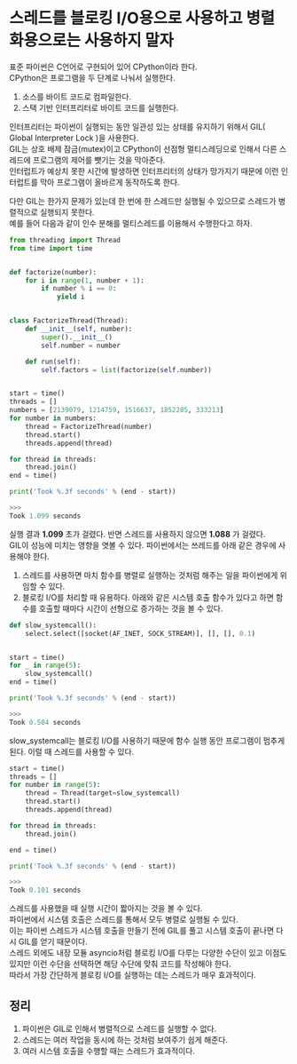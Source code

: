 # 스레드를 블로킹 I/O용으로 사용하고 병렬화용으로는 사용하지 말자

표준 파이썬은 C언어로 구현되어 있어 CPython이라 한다. <br>
CPython은 프로그램을 두 단계로 나눠서 실행한다. <br>
1. 소스를 바이트 코드로 컴파일한다.
2. 스택 기반 인터프리터로 바이트 코드를 실행한다.

인터프리터는 파이썬이 실행되는 동안 일관성 있는 상태를 유지하기 위해서 GIL( Global Interpreter Lock )을 사용한다. <br>
GIL는 상호 배제 잠금(mutex)이고 CPython이 선점형 멀티스레딩으로 인해서 다른 스레드에 프로그램의 제어를 뺏기는 것을 막아준다. <br>
인터럽트가 예상치 못한 시간에 발생하면 인터프리터의 상태가 망가지기 때문에 이런 인터럽트를 막아 프로그램이 올바르게 동작하도록 한다. <br>

다만 GIL는 한가지 문제가 있는데 한 번에 한 스레드만 실행될 수 있으므로 스레드가 병렬적으로 실행되지 못한다. <br>
예를 들어 다음과 같이 인수 분해를 멀티스레드를 이용해서 수행한다고 하자.
```py
from threading import Thread
from time import time


def factorize(number):
    for i in range(1, number + 1):
        if number % i == 0:
            yield i


class FactorizeThread(Thread):
    def __init__(self, number):
        super().__init__()
        self.number = number

    def run(self):
        self.factors = list(factorize(self.number))


start = time()
threads = []
numbers = [2139079, 1214759, 1516637, 1852285, 333213]
for number in numbers:
    thread = FactorizeThread(number)
    thread.start()
    threads.append(thread)

for thread in threads:
    thread.join()
end = time()

print('Took %.3f seconds' % (end - start))

>>>
Took 1.099 seconds
```

실행 결과 __1.099__ 초가 걸렸다. 반면 스레드를 사용하지 않으면 __1.088__ 가 걸렸다. <br>
GIL이 성능에 미치는 영향을 엿볼 수 있다. 파이썬에서는 쓰레드를 아래 같은 경우에 사용해야 한다.
1. 스레드를 사용하면 마치 함수를 병렬로 실행하는 것처럼 해주는 일을 파이썬에게 위임할 수 있다.
2. 블로킹 I/O를 처리할 때 유용하다.
아래와 같은 시스템 호출 함수가 있다고 하면 함수를 호출할 때마다 시간이 선형으로 증가하는 것을 볼 수 있다.
```py
def slow_systemcall():
    select.select([socket(AF_INET, SOCK_STREAM)], [], [], 0.1)


start = time()
for _ in range(5):
    slow_systemcall()
end = time()

print('Took %.3f seconds' % (end - start))

>>>
Took 0.504 seconds
```

slow_systemcall는 블로킹 I/O를 사용하기 때문에 함수 실행 동안 프로그램이 멈추게 된다. 이럴 때 스레드를 사용할 수 있다.
```py
start = time()
threads = []
for number in range(5):
    thread = Thread(target=slow_systemcall)
    thread.start()
    threads.append(thread)

for thread in threads:
    thread.join()

end = time()

print('Took %.3f seconds' % (end - start))

>>>
Took 0.101 seconds
```

스레드를 사용했을 때 실행 시간이 짧아지는 것을 볼 수 있다. <br>
파이썬에서 시스템 호출은 스레드를 통해서 모두 병렬로 실행될 수 있다. <br>
이는 파이썬 스레드가 시스템 호출을 만들기 전에 GIL를 풀고 시스템 호출이 끝나면 다시 GIL를 얻기 때문이다. <br>
스레드 외에도 내장 모듈 asyncio처럼 블로킹 I/O를 다루는 다양한 수단이 있고 이점도 있지만 이런 수단을 선택하면 해당 수단에 맞춰 코드를 작성해야 한다. <br>
따라서 가장 간단하게 블로킹 I/O를 실행하는 데는 스레드가 매우 효과적이다.

## 정리
1. 파이썬은 GIL로 인해서 병렬적으로 스레드를 실행할 수 없다.
2. 스레드는 여러 작업을 동시에 하는 것처럼 보여주기 쉽게 해준다.
3. 여러 시스템 호출을 수행할 때는 스레드가 효과적이다.